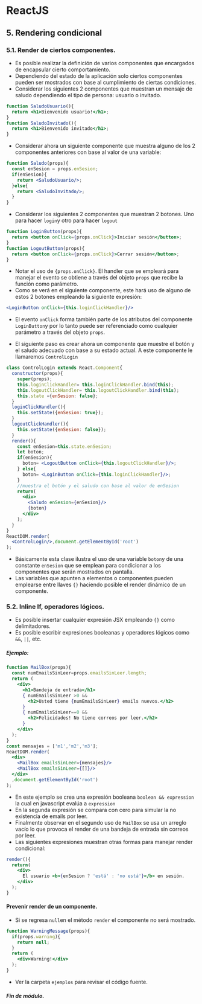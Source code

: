 ﻿# ReactJS
## 5. Rendering condicional
### 5.1. Render de ciertos componentes.
* Es posible realizar la definición  de varios componentes que encargados de encapsular cierto comportamiento. 
* Dependiendo del estado de la aplicación solo ciertos componentes pueden ser mostrados con base al cumplimiento de ciertas condiciones.
* Considerar los siguientes 2 componentes que  muestran un mensaje de saludo dependiendo el tipo de persona: usuario o invitado.
```jsx
function SaludoUsuario(){
  return <h1>Bienvenido usuario!</h1>;
}
function SaludoInvitado(){
  return <h1>Bienvenido invitado</h1>;
}
```
* Considerar ahora un siguiente componente que muestra alguno de los 2 componentes anteriores con base al valor de una variable:

```jsx
function Saludo(props){
  const enSesion = props.enSesion;
  if(enSesion){
    return <SaludoUsuario/>;
  }else{
    return <SaludoInvitado/>;
  }
}
```
* Considerar los siguientes 2 componentes que muestran 2 botones. Uno para hacer `login`y otro para hacer `logout`
```jsx
function LoginButton(props){
  return <button onClick={props.onClick}>Iniciar sesión</button>; 
}
function LogoutButton(props){
  return <button onClick={props.onClick}>Cerrar sesión</button>;
}
```
* Notar el uso de `{props.onClick}`. El handler que se empleará para manejar el evento se obtiene a través del objeto `props` que recibe la función como parámetro.
* Como se verá en el siguiente componente, este hará uso de alguno de estos 2 botones empleando la siguiente expresión:
```jsx
<LoginButton onClick={this.loginClickHandler}/>
```
* El evento `onClick` forma también parte de los atributos del componente `LoginButton`y por lo tanto puede ser referenciado como cualquier parámetro a través del objeto `props`.   

* El siguiente paso es crear ahora un componente que muestre el botón y el saludo adecuado con base a su estado actual.  A este componente le llamaremos `ControlLogin`
```jsx
class ControlLogin extends React.Component{
  constructor(props){
    super(props);
    this.loginClickHandler= this.loginClickHandler.bind(this);
    this.logoutClickHandler= this.logoutClickHandler.bind(this);
    this.state ={enSesion: false};
  }
  loginClickHandler(){
    this.setState({enSesion: true});
  }
  logoutClickHandler(){
    this.setState({enSesion: false});
  }
  render(){
    const enSesion=this.state.enSesion;
    let boton;
    if(enSesion){
      boton= <LogoutButton onClick={this.logoutClickHandler}/>;
    } else{
      boton= <LoginButton onClick={this.loginClickHandler}/>;
    }
    //muestra el botón y el saludo con base al valor de enSesion
    return(
      <div>
        <Saludo enSesion={enSesion}/>              
        {boton}
      </div>
    );
  }
}
ReactDOM.render(
  <ControlLogin/>,document.getElementById('root')
);
```
* Básicamente esta clase ilustra el uso de una variable `boton`y de una constante `enSesion` que se emplean para condicionar a los componentes que serán mostrados en pantalla.
* Las variables que apunten a elementos o componentes pueden emplearse entre llaves `{}`  haciendo posible el render dinámico de un componente.
### 5.2. Inline If, operadores lógicos.
* Es posible insertar cualquier expresión JSX empleando `{}` como delimitadores. 	
* Es posible escribir expresiones booleanas y operadores lógicos como `&&`, `||`, etc.
##### Ejemplo:
```jsx
function MailBox(props){
  const numEmailsSinLeer=props.emailsSinLeer.length;
  return (
    <div>
      <h1>Bandeja de entrada</h1>
      { numEmailsSinLeer >0 &&
        <h2>Usted tiene {numEmailsSinLeer} emails nuevos.</h2>
      }
      { numEmailsSinLeer==0 &&
        <h2>Felicidades! No tiene correos por leer.</h2>
      }
    </div>
  );
}
const mensajes = ['m1','m2','m3'];
ReactDOM.render(
  <div>
    <MailBox emailsSinLeer={mensajes}/>
    <MailBox emailsSinLeer={[]}/>
  </div>
  ,document.getElementById('root')
);
```
* En este ejemplo se crea una expresión booleana  `boolean && expression` la cual en javascript evalúa a `expression`
* En la segunda expresión se compara con cero para simular la no existencia de emails por leer.
* Finalmente observar en el segundo uso de `MailBox` se usa un arreglo vacío lo que provoca el render de una bandeja de entrada sin correos por leer.
* Las siguientes expresiones muestran otras formas para manejar render condicional:
```jsx
render(){
  return(
    <div>
      El usuario <b>{enSesion ? 'está' : 'no está'}</b> en sesión. 
    </div>
  );
}
```
#### Prevenir render de un componente.
* Si se regresa `null`en el método `render` el componente no será mostrado.
```jsx
function WarningMessage(props){
  if(props.warning){
    return null;
  }
  return (
    <div>Warning!</div>
  );
}
```

* Ver la carpeta `ejemplos` para revisar el código fuente.
##### Fin de módulo.
